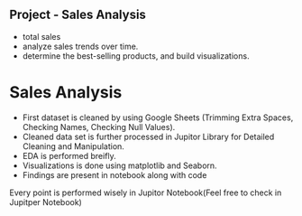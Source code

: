 ## Project - Sales Analysis
* total sales
* analyze sales trends over time.
* determine the best-selling products, and build visualizations.

# Sales Analysis

* First dataset is cleaned by using Google Sheets (Trimming Extra Spaces, Checking Names, Checking Null Values).
* Cleaned data set is further processed in Jupitor Library for Detailed Cleaning and Manipulation.
* EDA is performed breifly.
* Visualizations is done using matplotlib and Seaborn.
* Findings are present in notebook along with code

Every point is performed wisely in Jupitor Notebook(Feel free to check in Jupitper Notebook)

